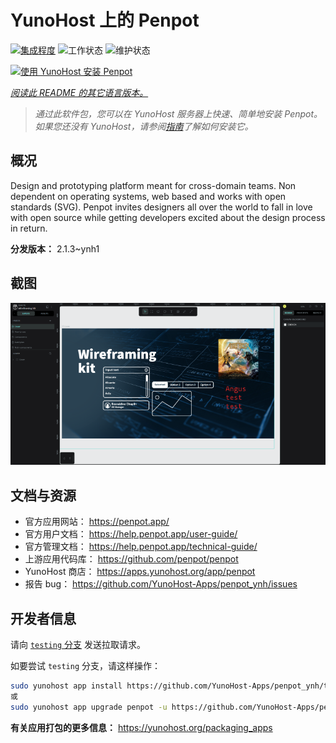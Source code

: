 <!--
注意：此 README 由 <https://github.com/YunoHost/apps/tree/master/tools/readme_generator> 自动生成
请勿手动编辑。
-->

# YunoHost 上的 Penpot

[![集成程度](https://dash.yunohost.org/integration/penpot.svg)](https://ci-apps.yunohost.org/ci/apps/penpot/) ![工作状态](https://ci-apps.yunohost.org/ci/badges/penpot.status.svg) ![维护状态](https://ci-apps.yunohost.org/ci/badges/penpot.maintain.svg)

[![使用 YunoHost 安装 Penpot](https://install-app.yunohost.org/install-with-yunohost.svg)](https://install-app.yunohost.org/?app=penpot)

*[阅读此 README 的其它语言版本。](./ALL_README.md)*

> *通过此软件包，您可以在 YunoHost 服务器上快速、简单地安装 Penpot。*  
> *如果您还没有 YunoHost，请参阅[指南](https://yunohost.org/install)了解如何安装它。*

## 概况

Design and prototyping platform meant for cross-domain teams. Non dependent on operating systems, web based and works with open standards (SVG). Penpot invites designers all over the world to fall in love with open source while getting developers excited about the design process in return.

**分发版本：** 2.1.3~ynh1

## 截图

![Penpot 的截图](./doc/screenshots/penpot.png)

## 文档与资源

- 官方应用网站： <https://penpot.app/>
- 官方用户文档： <https://help.penpot.app/user-guide/>
- 官方管理文档： <https://help.penpot.app/technical-guide/>
- 上游应用代码库： <https://github.com/penpot/penpot>
- YunoHost 商店： <https://apps.yunohost.org/app/penpot>
- 报告 bug： <https://github.com/YunoHost-Apps/penpot_ynh/issues>

## 开发者信息

请向 [`testing` 分支](https://github.com/YunoHost-Apps/penpot_ynh/tree/testing) 发送拉取请求。

如要尝试 `testing` 分支，请这样操作：

```bash
sudo yunohost app install https://github.com/YunoHost-Apps/penpot_ynh/tree/testing --debug
或
sudo yunohost app upgrade penpot -u https://github.com/YunoHost-Apps/penpot_ynh/tree/testing --debug
```

**有关应用打包的更多信息：** <https://yunohost.org/packaging_apps>
